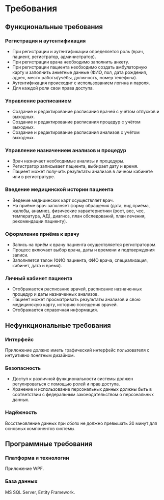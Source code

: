 ﻿# Требования
## Функциональные требования
### Регистрация и аутентификация
- При регистрации и аутентификации определяется роль (врач, пациент, регистратор, администратор).
- При регистрации врача необходимо заполнить анкету.
- При регистрации пациента необходимо создать амбулаторную карту и заполнить анкетные данные (ФИО, пол, дата рождения, адрес, место работы/учёбы, должность, номер телефона).
- Аутентификация происходит с использованием логина и пароля.
- Для каждой роли свои права доступа.

### Управление расписанием
- Создание и редактирование расписания врачей с учётом отпусков и выходных.
- Создание и редактирование расписания процедур с учётом выходных.
- Создание и редактирование расписания анализов с учётом выходных.

### Управление назначением анализов и процедур
- Врач назначает необходимые анализы и процедуры.
- Регистратор записывает пациента, выбирает дату и время.
- Пациент может получить результаты анализов в личном кабинете или в регистратуре.

### Введение медицинской истории пациента
- Ведение медицинских карт осуществляет врач.
- На приёме врач заполняет форму обращения (дата, вид приёма, жалобы, анамнез, физические характеристики (рост, вес, чсс, температура, АД), диагноз, план обследований, план лечения, рекомендации пациенту).

### Оформление приёма к врачу
- Запись на приём к врачу пациента осуществляется регистратором.
- Процесс включает выбор врача, даты и времени и подтверждения записи.
- Заполняется талон (ФИО пациента, ФИО врача, специализация, кабинет, дата и время).

### Личный кабинет пациента
- Отображается расписание врачей, расписание назначенных процедур и даты назначенных анализов.
- Пациент может просматривать результаты анализов и свою медицинскую карту, историю посещения врачей.
- Отображается справочная информация.

## Нефункциональные требования
### Интерфейс
Приложение должно иметь графический интерфейс пользователя с интуитивно понятным дизайном.

### Безопасность
- Доступ к различной функциональности системы должен регулироваться с помощью ролей и прав доступа.
- Хранение и использование персональных данных должны быть в соответствии с федеральным законодательством о персональных данных.

### Надёжность
Восстановление данных при сбоях не должно превышать 30 минут для основных компонентов системы.

## Программные требования
### Платформа и технологии
Приложение WPF.

### База данных
MS SQL Server, Entity Framework.